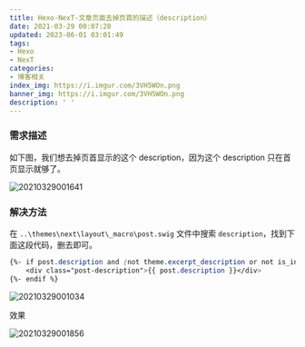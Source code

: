 ```yaml
---
title: Hexo-NexT-文章页面去掉页首的描述（description）
date: 2021-03-29 00:07:28
updated: 2023-06-01 03:01:49
tags:
- Hexo
- NexT
categories:
- 博客相关
index_img: https://i.imgur.com/3VH5WOn.png
banner_img: https://i.imgur.com/3VH5WOn.png
description: ' '
---
```


### 需求描述

如下图，我们想去掉页首显示的这个 description，因为这个 description 只在首页显示就够了。

![20210329001641](https://cdn.jsdelivr.net/gh/fanlumaster/BlogMaps@master/blogs/pictures/20210329001641.png)

### 解决方法

在 `..\themes\next\layout\_macro\post.swig` 文件中搜索 `description`，找到下面这段代码，删去即可。

```css
{%- if post.description and (not theme.excerpt_description or not is_index) %}
    <div class="post-description">{{ post.description }}</div>
{%- endif %}
```

![20210329001034](https://cdn.jsdelivr.net/gh/fanlumaster/BlogMaps@master/blogs/pictures/20210329001034.png)

效果

![20210329001856](https://cdn.jsdelivr.net/gh/fanlumaster/BlogMaps@master/blogs/pictures/20210329001856.png)